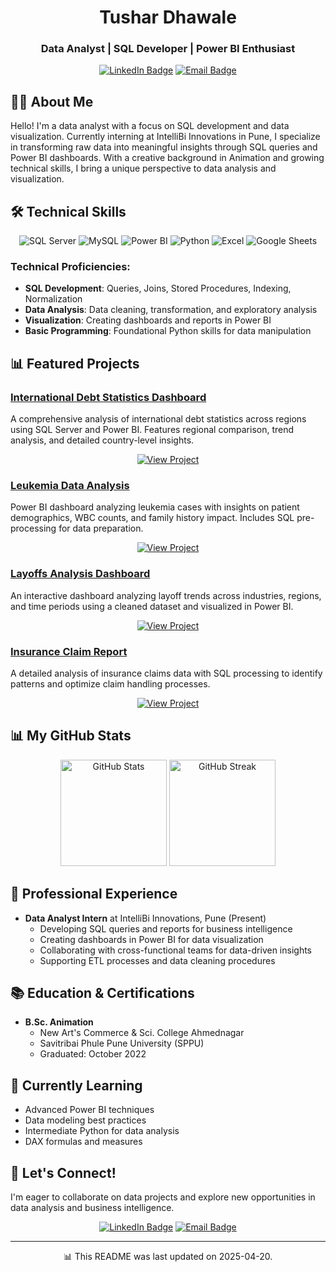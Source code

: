 <div align="center">
  
  # Tushar Dhawale
  ### Data Analyst | SQL Developer | Power BI Enthusiast
  
  [![LinkedIn Badge](https://img.shields.io/badge/LinkedIn-0077B5?style=for-the-badge&logo=linkedin&logoColor=white)](https://www.linkedin.com/in/tushardhawale/)
  [![Email Badge](https://img.shields.io/badge/Email-D14836?style=for-the-badge&logo=gmail&logoColor=white)](mailto:your.email@example.com)
</div>

## 👨‍💻 About Me

Hello! I'm a data analyst with a focus on SQL development and data visualization. Currently interning at IntelliBi Innovations in Pune, I specialize in transforming raw data into meaningful insights through SQL queries and Power BI dashboards. With a creative background in Animation and growing technical skills, I bring a unique perspective to data analysis and visualization.

## 🛠️ Technical Skills

<div align="center">
  
  ![SQL Server](https://img.shields.io/badge/SQL_Server-CC2927?style=for-the-badge&logo=microsoft-sql-server&logoColor=white)
  ![MySQL](https://img.shields.io/badge/MySQL-4479A1?style=for-the-badge&logo=mysql&logoColor=white)
  ![Power BI](https://img.shields.io/badge/Power_BI-F2C811?style=for-the-badge&logo=powerbi&logoColor=black)
  ![Python](https://img.shields.io/badge/Python-3776AB?style=for-the-badge&logo=python&logoColor=white)
  ![Excel](https://img.shields.io/badge/Excel-217346?style=for-the-badge&logo=microsoft-excel&logoColor=white)
  ![Google Sheets](https://img.shields.io/badge/Google_Sheets-0F9D58?style=for-the-badge&logo=google-sheets&logoColor=white)
  
</div>

### Technical Proficiencies:
- **SQL Development**: Queries, Joins, Stored Procedures, Indexing, Normalization
- **Data Analysis**: Data cleaning, transformation, and exploratory analysis
- **Visualization**: Creating dashboards and reports in Power BI
- **Basic Programming**: Foundational Python skills for data manipulation

## 📊 Featured Projects

### [International Debt Statistics Dashboard](https://github.com/tushardhawale123/International-Debt-Statistics)
A comprehensive analysis of international debt statistics across regions using SQL Server and Power BI. Features regional comparison, trend analysis, and detailed country-level insights.

<p align="center">
  <a href="https://github.com/tushardhawale123/International-Debt-Statistics">
    <img src="https://img.shields.io/badge/View_Project-0077B5?style=for-the-badge&logo=github&logoColor=white" alt="View Project">
  </a>
</p>

### [Leukemia Data Analysis](https://github.com/tushardhawale123/Leukemia-Data-Analysis)
Power BI dashboard analyzing leukemia cases with insights on patient demographics, WBC counts, and family history impact. Includes SQL pre-processing for data preparation.

<p align="center">
  <a href="https://github.com/tushardhawale123/Leukemia-Data-Analysis">
    <img src="https://img.shields.io/badge/View_Project-0077B5?style=for-the-badge&logo=github&logoColor=white" alt="View Project">
  </a>
</p>

### [Layoffs Analysis Dashboard](https://github.com/tushardhawale123/layoffs-analysis)
An interactive dashboard analyzing layoff trends across industries, regions, and time periods using a cleaned dataset and visualized in Power BI.

<p align="center">
  <a href="https://github.com/tushardhawale123/layoffs-analysis">
    <img src="https://img.shields.io/badge/View_Project-0077B5?style=for-the-badge&logo=github&logoColor=white" alt="View Project">
  </a>
</p>

### [Insurance Claim Report](https://github.com/tushardhawale123/Insurance-Claim-Report)
A detailed analysis of insurance claims data with SQL processing to identify patterns and optimize claim handling processes.

<p align="center">
  <a href="https://github.com/tushardhawale123/Insurance-Claim-Report">
    <img src="https://img.shields.io/badge/View_Project-0077B5?style=for-the-badge&logo=github&logoColor=white" alt="View Project">
  </a>
</p>

## 📊 My GitHub Stats

<div align="center">
  <img src="https://github-readme-stats.vercel.app/api?username=tushardhawale123&show_icons=true&theme=tokyonight" alt="GitHub Stats" height="170">
  <img src="https://github-readme-streak-stats.herokuapp.com/?user=tushardhawale123&theme=tokyonight" alt="GitHub Streak" height="170">
</div>

## 💼 Professional Experience

- **Data Analyst Intern** at IntelliBi Innovations, Pune (Present)
  - Developing SQL queries and reports for business intelligence
  - Creating dashboards in Power BI for data visualization
  - Collaborating with cross-functional teams for data-driven insights
  - Supporting ETL processes and data cleaning procedures

## 📚 Education & Certifications

- **B.Sc. Animation**
  - New Art's Commerce & Sci. College Ahmednagar
  - Savitribai Phule Pune University (SPPU)
  - Graduated: October 2022

## 🌱 Currently Learning

- Advanced Power BI techniques
- Data modeling best practices
- Intermediate Python for data analysis
- DAX formulas and measures

## 🤝 Let's Connect!

I'm eager to collaborate on data projects and explore new opportunities in data analysis and business intelligence.

<div align="center">
  
  [![LinkedIn Badge](https://img.shields.io/badge/LinkedIn-0077B5?style=for-the-badge&logo=linkedin&logoColor=white)](https://www.linkedin.com/in/tushardhawale/)
  [![Email Badge](https://img.shields.io/badge/Email-D14836?style=for-the-badge&logo=gmail&logoColor=white)](mailto:your.email@example.com)
  
</div>

---
<p align="center">📊 This README was last updated on 2025-04-20.</p>
